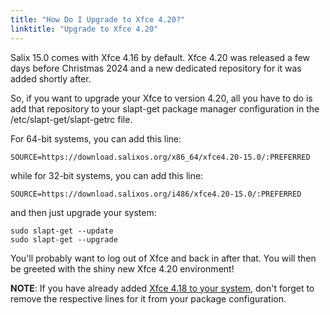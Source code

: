 ```yaml
---
title: "How Do I Upgrade to Xfce 4.20?"
linktitle: "Upgrade to Xfce 4.20"
---
```


Salix 15.0 comes with Xfce 4.16 by default. Xfce 4.20 was released a few days
before Christmas 2024 and a new dedicated repository for it was added shortly after.

So, if you want to upgrade your Xfce to version 4.20, all you have to do is add
that repository to your slapt-get package manager configuration in the
/etc/slapt-get/slapt-getrc file.

For 64-bit systems, you can add this line:

```
SOURCE=https://download.salixos.org/x86_64/xfce4.20-15.0/:PREFERRED
```

while for 32-bit systems, you can add this line:

```
SOURCE=https://download.salixos.org/i486/xfce4.20-15.0/:PREFERRED
```

and then just upgrade your system:

```
sudo slapt-get --update
sudo slapt-get --upgrade
```

You'll probably want to log out of Xfce and back in after that. You will then
be greeted with the shiny new Xfce 4.20 environment!

**NOTE**: If you have already added
[Xfce 4.18 to your system](/faq/upgrade-xfce-to-4.18/), don't forget to remove
the respective lines for it from your package configuration.

